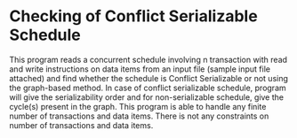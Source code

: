 # Checking of Conflict Serializable Schedule

This program reads a concurrent schedule involving n transaction with read and write
instructions on data items from an input file (sample input file attached) and find
whether the schedule is Conflict Serializable or not using the graph-based method. 
In case of conflict serializable schedule, program will give the serializability order 
and for non-serializable schedule, give the cycle(s) present in the graph.
This program is able to handle any finite number of transactions and data items.
There is not any constraints on number of transactions and data items.
